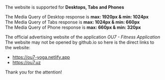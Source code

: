 The website is supported for <strong>Desktops, Tabs and Phones</strong>

The Media Query of Desktop response is <strong>max: 1920px & min: 1024px</strong><br>
The Media Query of Tabs response is <strong>max: 1024px & min: 660px</strong><br>
The Media Query of Phone response is <strong>max: 660px & min: 320px</strong><br>

The official advertising website of the application *OU7 - Fitness Application*
The website may not be opened by github.io so here is the direct links to the website:
- https://ou7-yoga.netlify.app
- https://ou7.uz

Thank you for the attention!